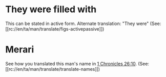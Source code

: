 # They were filled with

This can be stated in active form. Alternate translation: "They were" (See: [[rc://en/ta/man/translate/figs-activepassive]])

# Merari

See how you translated this man's name in [1 Chronicles 26:10](./10.md). (See: [[rc://en/ta/man/translate/translate-names]])

